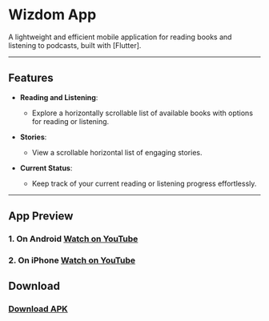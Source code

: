 # Wizdom App

A lightweight and efficient mobile application for reading books and listening to podcasts, built with [Flutter].

---

## Features

- **Reading and Listening**:

  - Explore a horizontally scrollable list of available books with options for reading or listening.

- **Stories**:

  - View a scrollable horizontal list of engaging stories.

- **Current Status**:

  - Keep track of your current reading or listening progress effortlessly.

---

## App Preview

### 1. On Android [Watch on YouTube](https://drive.google.com/file/d/1cJDSY-z31k3g-3EPWjdTBWvq7ViZyiAd/view?usp=drive_link)

### 2. On iPhone [Watch on YouTube](https://drive.google.com/file/d/1lWCSckhb8iukivZKcjjaeAy4BVVI_bGg/view?usp=drive_link)

## Download

### [Download APK](https://drive.google.com/file/d/1_CzpFweYY0ODWR2QUM-gadqBYZUANX3E/view?usp=drive_link)
